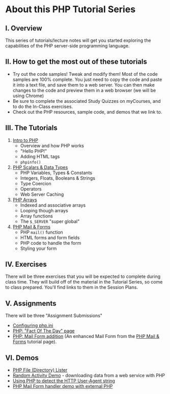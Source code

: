 # About this PHP Tutorial Series
## I. Overview
This series of tutorials/lecture notes will get you started exploring the capabilities of the PHP server-side programming language.

## II. How to get the most out of these tutorials
- Try out the code samples! Tweak and modify them! Most of the code samples are 100% complete. You just need to copy the code and paste it into a text file, and save them to a web server. You can then make changes to the code and preview them in a web browser (we will be using Chrome)
- Be sure to complete the associated Study Quizzes on myCourses, and to do the In-Class exercises.
- Check out the PHP resources, sample code, and demos that we link to.

## III. The Tutorials
1. [Intro to PHP](./php-1.md)
    - Overview and how PHP works
    - "Hello PHP!"
    - Adding HTML tags
    - `phpinfo()`
1. [PHP Scalars & Data Types](./php-2.md)
    - PHP Variables, Types & Constants
    - Integers, Floats, Booleans & Strings
    - Type Coercion
    - Operators
    - Web Server Caching
1. [PHP Arrays](./php-3.md)
    - Indexed and associative arrays
    - Looping though arrays
    - Array functions
    - The `$_SERVER` "super global"
1. [PHP Mail & Forms](./php-4.md)
    - PHP `mail()` function
    - HTML forms and form fields
    - PHP code to handle the form
    - Styling your form

## IV. Exercises
There will be three exercises that you will be expected to complete during class time.  They will build off of the material in the Tutorial Series, so come to class prepared.  You'll find links to them in the Session Plans.

## V. Assignments
There will be three "Assignment Submissions"
- [Configuring php.ini](HW-php-ini.md)
- [PHP: "Fact Of The Day" page](HW-php-fact-of-the-day.md)
- [PHP: Mail Form addition](HW-php-form.md) (An enhanced Mail Form from the [PHP Mail & Forms](./php-4.md) tutorial page).

## VI. Demos
- [PHP File (Directory) Lister](HW-php-file-lister.md)
- [Random Activity Demo](php-random-activity-demo.md) - downloading data from a web service with PHP
- [Using PHP to detect the HTTP User-Agent string](php-user-agent-demo.md)
- [PHP Mail Form handler demo with external PHP](php-form-handler-demo.md)
